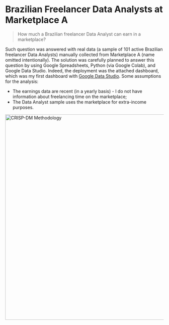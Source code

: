 # Brazilian Freelancer Data Analysts at Marketplace A

> How much a Brazilian freelancer Data Analyst can earn in a marketplace?

Such question was answered with real data (a sample of 101 active Brazilian freelancer Data Analysts) manually collected from Marketplace A (name omitted intentionally). The solution was carefully planned to answer this question by using Google Spreadsheets, Python (via Google Colab), and Google Data Studio. Indeed, the deployment was the attached dashboard, which was my first dashboard with [Google Data Studio](https://datastudio.google.com/s/gBqM5RTHvpE). Some assumptions for the analysis:

 * The earnings data are recent (in a yearly basis) - I do not have information about freelancing time on the marketplace;
 * The Data Analyst sample uses the marketplace for extra-income purposes.

<img width="650" alt="CRISP-DM Methodology" src="https://github.com/OviedoVR/Data_Analysis_ProjetosDeEstudo/blob/main/Diabetes_Prediction/CRISP_DM.png">
